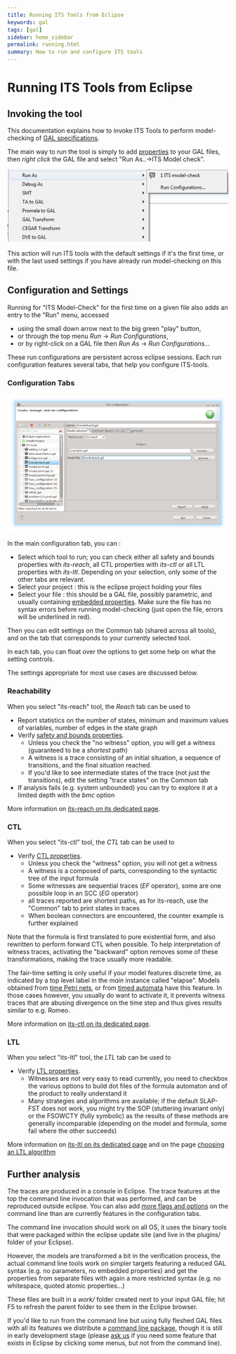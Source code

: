 ```yaml
---
title: Running ITS Tools from Eclipse
keywords: gal
tags: [gal]
sidebar: home_sidebar
permalink: running.html
summary: How to run and configure ITS tools
---
```


# Running ITS Tools from Eclipse

## Invoking the tool

This documentation explains how to invoke ITS Tools to perform model-checking of [GAL specifications](gal.md).

The main way to run the tool is simply to add [properties](properties.md) to your GAL files, then 
*right click* the GAL file and select "Run As..->ITS Model check".
  
![run as ITS model](images/runas.png)

This action will run ITS tools with the default settings if it's the first time, or with the last used settings if you have already 
run model-checking on this file.

## Configuration and Settings

Running for "ITS Model-Check" for the first time on a given file also adds an entry to the "Run" menu, accessed 
* using the small down arrow next to the big green "play" button,
* or through the top menu *Run* -> *Run Configurations*,
* or by right-click on a GAL file then *Run As* -> *Run Configurations...*

These run configurations are persistent across eclipse sessions. 
Each run configuration features several tabs, that help you configure ITS-tools.

### Configuration Tabs

![main tab](images/maintab.png)

In the main configuration tab, you can :
* Select which tool to run; you can check either all safety and bounds properties with _its-reach_, all CTL properties with _its-ctl_
or all LTL properties with _its-ltl_. Depending on your selection, only some of the other tabs are relevant.
* Select your project : this is the eclipse project holding your files
* Select your file : this should be a GAL file, possibly parametric, and usually containing [embedded properties](properties.md). 
Make sure the file has no syntax errors before running model-checking (just open the file, errors will be underlined in red).

Then you can edit settings on the Common tab (shared across all tools), and on the tab that
corresponds to your currently selected tool.

In each tab, you can float over the options to get some help on what the setting controls.

The settings appropriate for most use cases are discussed below. 

### Reachability

When you select "its-reach" tool, the *Reach* tab can be used to 
* Report statistics on the number of states, minimum and maximum values of variables, number of edges in the state graph
* Verify [safety and bounds properties](properties.md). 
	* Unless you check the "no witness" option, you will get a witness (guaranteed to be a *shortest* path)
	* A witness is a trace consisting of an initial situation, a sequence of transitions, and the final situation reached.
	* If you'd like to see intermediate states of the trace (not just the transitions), edit the setting "trace states" on the Common tab
* If analysis fails (e.g. system unbounded) you can try to explore it at a limited depth with the *bmc* option 

More information on [its-reach on its dedicated page](reach.md).

### CTL

When you select "its-ctl" tool, the *CTL* tab can be used to 
* Verify [CTL properties](properties.md). 
	* Unless you check the "witness" option, you will not get a witness
	* A witness is a composed of parts, corresponding to the syntactic tree of the input formula
	* Some witnesses are sequential traces (*EF* operator), some are one possible loop in an SCC (*EG* operator)
	* all traces reported are shortest paths, as for its-reach, use the "Common" tab to print states in traces
	* When boolean connectors are encountered, the counter example is further explained   	

Note that the formula is first translated to pure existential form, and also rewritten to perform forward
CTL when possible. To help interpretation of witness traces, activating the "backward" option removes some
 of these transformations, making the trace usually more readable. 

The fair-time setting is only useful if your model features discrete time, as indicated by a top level
label in the *main* instance called "elapse". Models obtained from [time Petri nets](tpn.md), or from
[timed automata](ta.md) have this feature. In those cases however, you usually do want to activate it,
it prevents witness traces that are abusing divergence on the time step and thus gives results
 similar to e.g. Romeo.
 
More information on [its-ctl on its dedicated page](ctl.md).

### LTL

When you select "its-ltl" tool, the *LTL* tab can be used to 
* Verify [LTL properties](properties.md). 
	* Witnesses are not very easy to read currently, you need to checkbox the various options to build dot files
	of the formula automaton and of the product to really understand it
	* Many strategies and algorithms are available; if the default SLAP-FST does not work, you might try
	the SOP (stuttering invariant only) or the FSOWCTY (fully symbolic) as the results of these methods are
	 generally incomparable (depending on the model and formula, some fail where the other succeeds)   	
   

More information on [its-ltl on its dedicated page](ltl.md) and on the page [choosing an LTL algorithm](ltl_bench.md)

## Further analysis

The traces are produced in a console in Eclipse.
The trace features at the top the command line invocation that was performed,
 and can be reproduced outside eclipse. You can also add [more flags and options](libits.md)
 on the command line than are currently features in the configuration tabs.
 
The command line invocation should work on all OS, it uses the binary tools that were 
packaged within the eclipse update site (and live in the plugins/ folder of your Eclipse).
 
However, the models are transformed a bit in the verification process, the actual command line
tools work on simpler targets featuring a reduced GAL syntax (e.g. no parameters, no embedded properties)
and get the properties from separate files with again a more restricted syntax (e.g. no whitespace, quoted atomic properties...)

These files are built in a *work/* folder created next to your input GAL file; hit F5 to refresh the
 parent folder to see them in the Eclipse browser.

If you'd like to run from the command line but using fully fleshed GAL files with all its features
we distribute a [command line package](itscl.md), though it is still in early development stage 
(please [ask us](https://github.com/lip6/ITSTools/issues) if you need some feature that exists in Eclipse
by clicking some menus, but not from the command line). 


